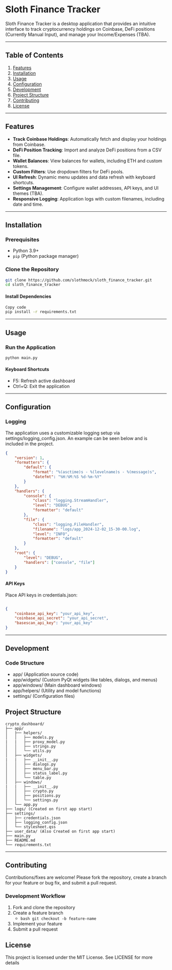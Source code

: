 # Sloth Finance Tracker

Sloth Finance Tracker is a desktop application that provides an intuitive interface to track cryptocurrency holdings on Coinbase, DeFi positions (Currently Manual Input), and manage your Income/Expenses (TBA).

---

## Table of Contents

1. [Features](#features)
2. [Installation](#installation)
3. [Usage](#usage)
4. [Configuration](#configuration)
5. [Development](#development)
6. [Project Structure](#project-structure)
7. [Contributing](#contributing)
8. [License](#license)

---

## Features

- **Track Coinbase Holdings**: Automatically fetch and display your holdings from Coinbase.
- **DeFi Position Tracking**: Import and analyze DeFi positions from a CSV file.
- **Wallet Balances**: View balances for wallets, including ETH and custom tokens.
- **Custom Filters**: Use dropdown filters for DeFi pools.
- **UI Refresh**: Dynamic menu updates and data refresh with keyboard shortcuts.
- **Settings Management**: Configure wallet addresses, API keys, and UI themes (TBA).
- **Responsive Logging**: Application logs with custom filenames, including date and time.

---

## Installation

### Prerequisites

- Python 3.9+
- `pip` (Python package manager)

### Clone the Repository

```bash
git clone https://github.com/slothmock/sloth_finance_tracker.git
cd sloth_finance_tracker
```

#### Install Dependencies

```bash
Copy code
pip install -r requirements.txt
```

---

## Usage

### Run the Application

```bash
python main.py
```

#### Keyboard Shortcuts

- F5: Refresh active dashboard
- Ctrl+Q: Exit the application

---

## Configuration

### Logging

The application uses a customizable logging setup via settings/logging_config.json.
An example can be seen below and is included in the project.

```json
{
    "version": 1,
    "formatters": {
        "default": {
            "format": "%(asctime)s - %(levelname)s - %(message)s",
            "datefmt": "%H:%M:%S %d-%m-%Y"
        }
    },
    "handlers": {
        "console": {
            "class": "logging.StreamHandler",
            "level": "DEBUG",
            "formatter": "default"
        },
        "file": {
            "class": "logging.FileHandler",
            "filename": "logs/app_2024-12-02_15-30-00.log",
            "level": "INFO",
            "formatter": "default"
        }
    },
    "root": {
        "level": "DEBUG",
        "handlers": ["console", "file"]
    }
}
```

#### API Keys

Place API keys in credentials.json:

```json

{
    "coinbase_api_key": "your_api_key",
    "coinbase_api_secret": "your_api_secret",
    "basescan_api_key": "your_api_key"
}
```

---

## Development

### Code Structure

- app/ (Application source code)
- app/widgets/ (Custom PyQt widgets like tables, dialogs, and menus)
- app/windows/ (Main dashboard windows)
- app/helpers/ (Utility and model functions)
- settings/  (Configuration files)

## Project Structure

```plaintext
crypto_dashboard/
├── app/
│   ├── helpers/
│   │   ├── models.py
|   |   ├── proxy_model.py
│   │   ├── strings.py
│   │   └── utils.py
│   ├── widgets/
|   |   ├── __init__.py
│   │   ├── dialogs.py
│   │   ├── menu_bar.py
│   │   ├── status_label.py
│   │   └── table.py
│   ├── windows/
|   |   ├── __init__.py
│   │   ├── crypto.py
│   │   ├── positions.py
│   │   └── settings.py
│   └── app.py
├── logs/ (Created on first app start)
├── settings/
│   ├── credentials.json
│   ├── logging_config.json
│   └── stylesheet.qss
├── user_data/ (Also Created on first app start)
├── main.py
├── README.md
└── requirements.txt
```

---

## Contributing

Contributions/fixes are welcome! Please fork the repository, create a branch for your feature or bug fix, and submit a pull request.

### Development Workflow

1. Fork and clone the repository
2. Create a feature branch
    - ```bash git checkout -b feature-name```
3. Implement your feature
4. Submit a pull request

## License

This project is licensed under the MIT License. See LICENSE for more details
